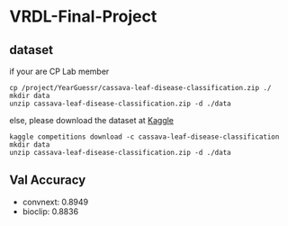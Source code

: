 # VRDL-Final-Project

## dataset
if your are CP Lab member
```
cp /project/YearGuessr/cassava-leaf-disease-classification.zip ./
mkdir data
unzip cassava-leaf-disease-classification.zip -d ./data
```
else, please download the dataset at [Kaggle](https://www.kaggle.com/competitions/cassava-leaf-disease-classification)
```
kaggle competitions download -c cassava-leaf-disease-classification
mkdir data
unzip cassava-leaf-disease-classification.zip -d ./data
```

## Val Accuracy

* convnext: 0.8949
* bioclip:  0.8836